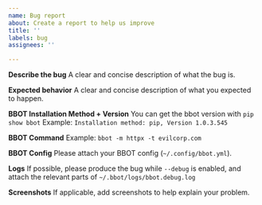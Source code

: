 ```yaml
---
name: Bug report
about: Create a report to help us improve
title: ''
labels: bug
assignees: ''

---
```


**Describe the bug**
A clear and concise description of what the bug is.

**Expected behavior**
A clear and concise description of what you expected to happen.

**BBOT Installation Method + Version**
You can get the bbot version with `pip show bbot`
Example: `Installation method: pip, Version 1.0.3.545`

**BBOT Command**
Example: `bbot -m httpx -t evilcorp.com`

**BBOT Config**
Please attach your BBOT config (`~/.config/bbot.yml`).

**Logs**
If possible, please produce the bug while `--debug` is enabled, and attach the relevant parts of `~/.bbot/logs/bbot.debug.log`

**Screenshots**
If applicable, add screenshots to help explain your problem.
